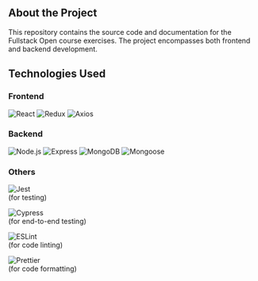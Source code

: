 ## About the Project

This repository contains the source code and documentation for the Fullstack Open course exercises. The project encompasses both frontend and backend development.

## Technologies Used

### Frontend
![React](https://img.shields.io/badge/React-20232A?style=for-the-badge&logo=react&logoColor=61DAFB)
![Redux](https://img.shields.io/badge/Redux-764ABC?style=for-the-badge&logo=redux&logoColor=white)
![Axios](https://img.shields.io/badge/Axios-5A29E4?style=for-the-badge&logo=axios&logoColor=white)

### Backend
![Node.js](https://img.shields.io/badge/Node.js-339933?style=for-the-badge&logo=nodedotjs&logoColor=white)
![Express](https://img.shields.io/badge/Express-000000?style=for-the-badge&logo=express&logoColor=white)
![MongoDB](https://img.shields.io/badge/MongoDB-4EA94B?style=for-the-badge&logo=mongodb&logoColor=white)
![Mongoose](https://img.shields.io/badge/Mongoose-880000?style=for-the-badge&logoColor=white)

### Others
![Jest](https://img.shields.io/badge/Jest-C21325?style=for-the-badge&logo=jest&logoColor=white)  
(for testing)  

![Cypress](https://img.shields.io/badge/Cypress-17202C?style=for-the-badge&logo=cypress&logoColor=white)  
(for end-to-end testing)  

![ESLint](https://img.shields.io/badge/ESLint-4B32C3?style=for-the-badge&logo=eslint&logoColor=white)  
(for code linting)  

![Prettier](https://img.shields.io/badge/Prettier-F7B93E?style=for-the-badge&logo=prettier&logoColor=white)  
(for code formatting)

